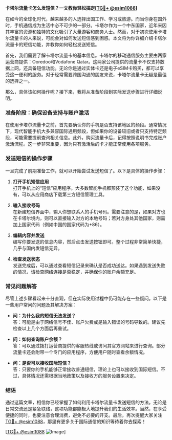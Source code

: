 **卡塔尔流量卡怎么发短信？一文教你轻松搞定[[TG💪+ @esim1088](https://t.me/s/esim1088)]**

在如今的全球化时代，越来越多的人选择出国工作、学习或旅游。而当你身在国外时，手机通信成为生活中必不可少的一部分。卡塔尔作为一个中东国家，近年来因其丰富的资源和独特的文化吸引了大量游客和商务人士。然而，对于初次使用卡塔尔流量卡的人来说，可能会对如何发送短信感到困惑。本文将为你详细介绍卡塔尔流量卡的短信功能，并教你如何轻松发送短信。

首先，我们需要了解卡塔尔流量卡的基本信息。卡塔尔的移动通信服务主要由两家运营商提供：Ooredoo和Vodafone Qatar。这两家公司提供的流量卡不仅支持数据上网，还具备短信功能。无论你是通过实体卡还是电子eSIM卡购买，都可以享受这一便利的服务。对于经常需要跨国沟通的朋友来说，卡塔尔流量卡无疑是最佳的选择之一。

那么，具体该如何操作呢？接下来，我将从准备阶段到实际发送步骤进行详细说明。

### **准备阶段：确保设备支持与账户激活**
在使用卡塔尔流量卡之前，首先要确认你的手机是否支持该地区的频段。通常情况下，现代智能手机大多兼容国际通用频段，但如果你的设备较旧或者只支持特定频段，可能需要提前查询相关信息。此外，购买流量卡后，记得按照说明书完成账户激活流程。这一步非常重要，因为只有激活后的卡才能正常使用各项服务。

### **发送短信的操作步骤**
一旦完成了前期准备工作，就可以开始尝试发送短信了。以下是具体的操作步骤：

1. **打开手机短信应用**  
   打开手机上的“短信”应用程序。大多数智能手机都预装了这个功能，如果没有，可以从应用商店下载第三方短信管理工具。

2. **输入接收号码**  
   在新建短信界面中，输入你想联系人的手机号码。需要注意的是，如果对方也在卡塔尔境内，则可以直接输入对方的本地号码；若对方身处其他国家，则需加上国家代码（例如中国的国家代码为+86）。

3. **编辑内容并发送**  
   编写你要发送的信息内容，然后点击发送按钮即可。整个过程非常简单快捷，几乎与国内发短信无异。

4. **检查发送状态**  
   发送完成后，可以通过查看短信记录来确认是否成功送达。如果遇到发送失败的情况，请检查网络连接是否稳定，并确保你的账户余额充足。

### **常见问题解答**
尽管上述步骤看起来十分直观，但在实际使用过程中仍可能存在一些疑问。以下是一些用户常问的问题及其解决方案：

- **问：为什么我的短信无法发送？**  
  答：可能是由于网络信号不佳、账户欠费或是输入错误的号码导致的。建议先检查以上几个方面后再重试。

- **问：如何查询账户余额？**  
  答：可以通过拨打运营商提供的客服热线或访问其官方网站来进行查询。部分流量卡还会附带一个专门的应用程序，方便用户随时查看余额情况。

- **问：是否可以接收国际短信？**  
  答：只要你的手机能够正常接收普通短信，理论上也可以接收到国际短信。不过，具体情况还需根据当地政策以及接收方的服务设置来决定。

### **结语**
通过这篇文章，相信你已经掌握了如何利用卡塔尔流量卡发送短信的方法。无论是日常交流还是紧急联络，这项功能都能极大地提升我们的生活效率。当然，在享受便捷的同时，也要注意合理消费，避免不必要的开支。最后，再次提醒大家关注[TG💪+ @esim1088](https://t.me/s/esim1088)，那里有更多关于国际通信的知识等待着你去探索！

[[TG💪+ @esim1088](https://t.me/s/esim1088) ![Image](https://i.postimg.cc/4NQfJmqS/Snipaste-2025-05-13-00-14-12.png)]